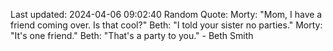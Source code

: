 Last updated: 2024-04-06 09:02:40
Random Quote: Morty: "Mom, I have a friend coming over. Is that cool?"
Beth: "I told your sister no parties."
Morty: "It's one friend."
Beth: "That's a party to you." - Beth Smith